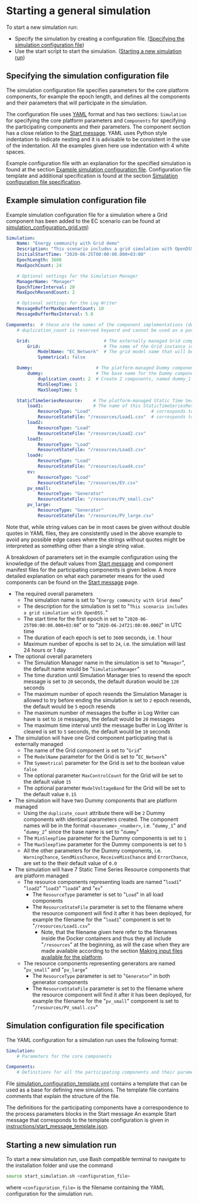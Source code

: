 # Starting a general simulation

To start a new simulation run:

- Specify the simulation by creating a configuration file. ([Specifying the simulation configuration file](core_start-simulation.md#specifying-the-simulation-configuration-file))
- Use the start script to start the simulation. ([Starting a new simulation run](core_start-simulation.md#starting-a-new-simulation-run))

## Specifying the simulation configuration file

The simulation configuration file specifies parameters for the core platform components, for example the epoch length, and defines all the components and their parameters that will participate in the simulation.

The configuration file uses [YAML](https://en.wikipedia.org/wiki/YAML) format and has two sections: `Simulation` for specifying the core platform parameters and `Components` for specifying the participating components and their parameters. The component section has a close relation to the [Start message](core_msg-start.md). YAML uses Python style indentation to indicate nesting and it is advisable to be consistent in the use of the indentation. All the examples given here use indentation with 4 white spaces.

Example configuration file with an explanation for the specified simulation is found at the section [Example simulation configuration file](core_start-simulation.md#example-simulation-configuration-file). Configuration file template and additional specification is found at the section [Simulation configuration file specification](core_start-simulation.md#simulation-configuration-file-specification).

## Example simulation configuration file

Example simulation configuration file for a simulation where a Grid component has been added to the EC scenario can be found at [simulation_configuration_grid.yml](https://github.com/simcesplatform/Platform-Manager/blob/master/simulation_configuration_grid.yml):

```yaml
Simulation:
    Name: "Energy community with Grid demo"
    Description: "This scenario includes a grid simulation with OpenDSS."
    InitialStartTime: "2020-06-25T00:00:00.000+03:00"
    EpochLength: 3600
    MaxEpochCount: 24

    # Optional settings for the Simulation Manager
    ManagerName: "Manager"
    EpochTimerInterval: 20
    MaxEpochResendCount: 2

    # Optional settings for the Log Writer
    MessageBufferMaxDocumentCount: 10
    MessageBufferMaxInterval: 5.0

Components:  # these are the names of the component implementations (defined in the supported components JSON file)
    # duplication_count is reserved keyword and cannot be used as a parameter for a component instance

    Grid:                            # The externally managed Grid component type
        Grid:                        # The name of the Grid instance in the simulation run
            ModelName: "EC_Network"  # The grid model name that will be sent as a part of the Start message
            Symmetrical: false

    Dummy:                        # The platform-managed Dummy component to slow down the simulation
        dummy:                    # The base name for the Dummy components
            duplication_count: 2  # Create 2 components, named dummy_1 and dummy_2, with otherwise identical parameters
            MinSleepTime: 1
            MaxSleepTime: 5

    StaticTimeSeriesResource:    # The platform-managed Static Time Series Resource component
        load1:                   # The name of this StaticTimeSeriesResource instance in the simulation run
            ResourceType: "Load"                       # corresponds to RESOURCE_TYPE environment variable
            ResourceStateFile: "/resources/Load1.csv"  # corresponds to RESOURCE_STATE_FILE environment variable
        load2:
            ResourceType: "Load"
            ResourceStateFile: "/resources/Load2.csv"
        load3:
            ResourceType: "Load"
            ResourceStateFile: "/resources/Load3.csv"
        load4:
            ResourceType: "Load"
            ResourceStateFile: "/resources/Load4.csv"
        ev:
            ResourceType: "Load"
            ResourceStateFile: "/resources/EV.csv"
        pv_small:
            ResourceType: "Generator"
            ResourceStateFile: "/resources/PV_small.csv"
        pv_large:
            ResourceType: "Generator"
            ResourceStateFile: "/resources/PV_large.csv"
```

Note that, while string values can be in most cases be given without double quotes in YAML files, they are consistently used in the above example to avoid any possible edge cases where the strings without quotes might be interpreted as something other than a single string value.

A breakdown of parameters set in the example configuration using the knowledge of the default values from [Start message](core_msg-start.md) and component manifest files for the participating components is given below. A more detailed explanation on what each parameter means for the used components can be found on the [Start message](core_msg-start.md) page.

- The required overall parameters
    - The simulation name is set to "`Energy community with Grid demo`"
    - The description for the simulation is set to "`This scenario includes a grid simulation with OpenDSS.`"
    - The start time for the first epoch in set to "`2020-06-25T00:00:00.000+03:00`" or to "`2020-06-24T21:00:00.000Z`" in UTC time
    - The duration of each epoch is set to `3600` seconds, i.e. 1 hour
    - Maximum number of epochs is set to `24`, i.e. the simulation will last 24 hours or 1 day
- The optional overall parameters
    - The Simulation Manager name in the simulation is set to "`Manager`", the default name would be "`SimulationManager`"
    - The time duration until Simulation Manager tries to resend the epoch message is set to `20` seconds, the default duration would be `120` seconds
    - The maximum number of epoch resends the Simulation Manager is allowed to try before ending the simulation is set to `2` epoch resends, the default would be `5` epoch resends
    - The maximum number of messages the buffer in Log Writer can have is set to `10` messages, the default would be `20` messages
    - The maximum time interval until the message buffer in Log Writer is cleared is set to `5` seconds, the default would be `10` seconds
- The simulation will have one Grid component participating that is externally managed
    - The name of the Grid component is set to "`Grid`"
    - The `ModelName` parameter for the Grid is set to "`EC_Network`"
    - The `Symmetrical` parameter for the Grid is set to the boolean value `false`
    - The optional parameter `MaxControlCount` for the Grid will be set to the default value `15`
    - The optional parameter `ModelVoltageBand` for the Grid will be set to the default value `0.15`
- The simulation will have two Dummy components that are platform managed
    - Using the `duplicate_count` attribute there will be `2` Dummy components with identical parameters created. The component names will be in the format `<basename>_<number>`, i.e. "`dummy_1`" and "`dummy_2`" since the base name is set to "`dummy`"
    - The `MinSleepTime` parameter for the Dummy components is set to `1`
    - The `MaxSleepTime` parameter for the Dummy components is set to `5`
    - All the other parameters for the Dummy components, i.e. `WarningChance`, `SendMissChance`, `ReceiveMissChance` and `ErrorChance`, are set to the their default value of `0.0`
- The simulation will have 7 Static Time Series Resource components that are platform managed
    - The resource components representing loads are named "`load1`" "`load2`" "`load3`" "`load4`" and "`ev`"
        - The `ResourceType` parameter is set to "`Load`" in all load components
        - The `ResourceStateFile` parameter is set to the filename where the resource component will find it after it has been deployed, for example the filename for the "`load1`" component is set to "`/resources/Load1.csv`"
            - Note, that the filename given here refer to the filenames inside the Docker containers and thus they all include "`/resources`" at the beginning, as will the case when they are made available according to the section [Making input files available for the platform](core_run-preparations.md#making-input-files-available-for-the-platform).
    - The resource components representing generators are named "`pv_small`" and "`pv_large`"
        - The `ResourceType` parameter is set to "`Generator`" in both generator components
        - The `ResourceStateFile` parameter is set to the filename where the resource component will find it after it has been deployed, for example the filename for the "`pv_small`" component is set to "`/resources/PV_small.csv`"

## Simulation configuration file specification

The YAML configuration for a simulation run uses the following format:

```yaml
Simulation:
    # Parameters for the core components

Components:
    # Definitions for all the participating components and their parameters
```

File [simulation_configuration_template.yml](https://github.com/simcesplatform/Platform-Manager/blob/master/simulation_configuration_template.yml) contains a template that can be used as a base for defining new simulations. The template file contains comments that explain the structure of the file.

The definitions for the participating components have a correspondence to the process parameters blocks in the Start message An example Start message that corresponds to the template configuration is given in [instructions/start_message_template.json](https://github.com/simcesplatform/Platform-Manager/blob/master/instructions/start_message_template.json).

## Starting a new simulation run

To start a new simulation run, use Bash compatible terminal to navigate to the installation folder and use the command

```bash
source start_simulation.sh <configuration_file>
```

where `<configuration_file>` is the filename containing the YAML configuration for the simulation run.
